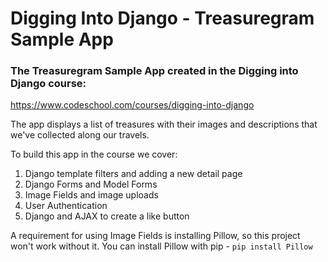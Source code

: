 # Digging Into Django - Treasuregram Sample App
### The Treasuregram Sample App created in the Digging into Django course:
https://www.codeschool.com/courses/digging-into-django

The app displays a list of treasures with their images and descriptions that we've collected along our travels.

To build this app in the course we cover: 

1. Django template filters and adding a new detail page
2. Django Forms and Model Forms
3. Image Fields and image uploads
4. User Authentication
5. Django and AJAX to create a like button

A requirement for using Image Fields is installing Pillow, so this project won't work without it.  You can install Pillow with pip - `pip install Pillow`
